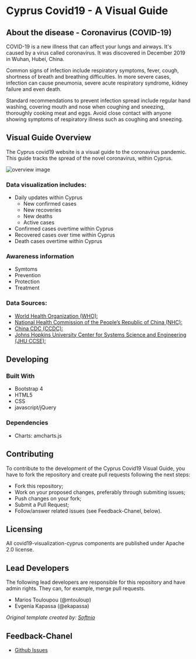 # Cyprus Covid19 - A Visual Guide


## About the disease - Coronavirus (COVID-19)
COVID-19 is a new illness that can affect your lungs and airways. It's caused by a virus called coronavirus. It was discovered in December 2019 in Wuhan, Hubei, China.

Common signs of infection include respiratory symptoms, fever, cough, shortness of breath and breathing difficulties. In more severe cases, infection can cause pneumonia, severe acute respiratory syndrome, kidney failure and even death.

Standard recommendations to prevent infection spread include regular hand washing, covering mouth and nose when coughing and sneezing, thoroughly cooking meat and eggs. Avoid close contact with anyone showing symptoms of respiratory illness such as coughing and sneezing.

## Visual Guide Overview
The Cyprus covid19 website is a visual guide to the coronavirus pandemic. This guide tracks the spread of the novel coronavirus, within Cyprus.

![overview image](https://cypruscovid19.com/images/overview-pic.png)


### Data visualization includes:
- Daily updates within Cyprus
    - New confirmed cases
    - New recoveries
    - New deaths
    - Active cases
- Confirmed cases overtime within Cyprus
- Recovered cases over time within Cyprus
- Death cases overtime within Cyprus

### Awareness information
- Symtoms
- Prevention
- Protection
- Treatment

###  Data Sources:
- [World Health Organization (WHO):](https://www.who.int/)
- [National Health Commission of the People’s Republic of China (NHC):](http://www.nhc.gov.cn/xcs/yqtb/list_gzbd.shtml)
- [China CDC (CCDC):](http://weekly.chinacdc.cn/news/TrackingtheEpidemic.htm)
- [Johns Hopkins University Center for Systems Science and Engineering (JHU CCSE):](https://data.humdata.org/dataset/novel-coronavirus-2019-ncov-cases)

## Developing
### Built With
- Bootstrap 4
- HTML5
- CSS
- javascript/jQuery

### Dependencies
- Charts: amcharts.js

## Contributing
To contribute to the development of the Cyprus Covid19 Visual Guide, you have to fork the repository and create pull requests following the next steps:
- Fork this repository;
- Work on your proposed changes, preferably through submiting issues;
- Push changes on your fork;
- Submit a Pull Request;
- Follow/answer related issues (see Feedback-Chanel, below).

## Licensing
All covid19-visualization-cyprus components are published under Apache 2.0 license.

## Lead Developers

The following lead developers are responsible for this repository and have admin rights. They can, for example, merge pull requests.
- Marios Touloupou (@mtouloup)
- Evgenia Kapassa (@ekapassa)

*Original template created by: [Softnio](https://softnio.com/)*

## Feedback-Chanel
- [Github Issues](https://github.com/mtouloup/covid19-visualization-cyprus/issues)
